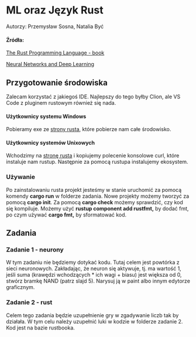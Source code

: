 # ML oraz Język Rust

Autorzy: Przemysław Sosna, Natalia Być

#### Źródła:

[The Rust Programming Language - book](https://doc.rust-lang.org/book/)

[Neural Networks and Deep Learning](http://neuralnetworksanddeeplearning.com/chap1.html)

## Przygotowanie środowiska

Zalecam korzystać z jakiegoś IDE. Najlepszy do tego byłby Clion, ale VS Code z pluginem rustowym również się nada.

#### Użytkownicy systemu Windows

Pobieramy exe ze [strony rusta](https://www.rust-lang.org/learn/get-started), które pobierze nam całe środowisko.

#### Użytkownicy systemów Unixowych

Wchodzimy na [stronę rusta](https://www.rust-lang.org/learn/get-started) i kopiujemy polecenie konsolowe curl, które
instaluje nam rustup. Następnie za pomocą rustupa instalujemy ekosystem.

### Używanie

Po zainstalowaniu rusta projekt jesteśmy w stanie uruchomić za pomocą komendy **cargo run** w folderze zadania.
Nowe projekty możemy tworzyć za pomocą **cargo init**. Za pomocą **cargo check** możemy sprawdzić, czy kod się
kompiluje.
Możemy użyć **rustup component add rustfmt,** by dodać fmt, po czym używać **cargo fmt,** by sformatować kod.

## Zadania

### Zadanie 1 - neurony

W tym zadaniu nie będziemy dotykać kodu. Tutaj celem jest powtórka z sieci neuronowych. Zakładając, że neuron się
aktywuje, tj. ma wartość 1, jeśli suma (krawędzi wchodzących * ich wagi + biasu) jest większa od 0, stwórz bramkę NAND
(patrz slajd 5).
Narysuj ją w paint albo innym edytorze graficznym.

### Zadanie 2 - rust

Celem tego zadania będzie uzupełnienie gry w zgadywanie liczb tak by działała. W tym celu należy uzupełnić luki w kodzie
w folderze zadanie 2. Kod jest na bazie rustbooka. 
